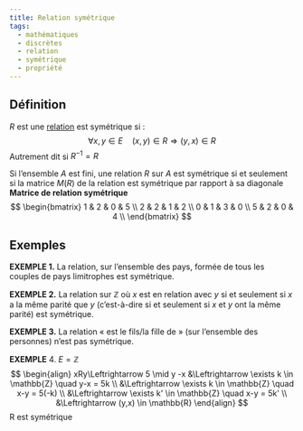 ```yaml
---
title: Relation symétrique
tags:
  - mathématiques
  - discrètes
  - relation
  - symétrique
  - propriété
---
```

## Définition

$R$ est une [relation](Relations) est symétrique si :  
$$
\forall x,y \in E\quad (x,y)\in{R} \Rightarrow (y,x)\in{R}
$$
Autrement dit si $R^{-1} = R$

Si l’ensemble $A$ est fini, une relation $R$ sur $A$ est symétrique si et seulement si la matrice $M (R)$ de la relation est symétrique par rapport à sa diagonale
**Matrice de relation symétrique**
$$
\begin{bmatrix}
1 & 2 & 0 & 5 \\
2 & 2 & 1 & 2 \\
0 & 1 & 3 & 0 \\
5 & 2 & 0 & 4 \\
\end{bmatrix}
$$
## Exemples

**EXEMPLE 1.** La relation, sur l’ensemble des pays, formée de tous les couples de pays limitrophes est symétrique.

**EXEMPLE 2.** La relation sur $\mathbb{Z}$ où $x$ est en relation avec $y$ si et seulement si $x$ a la même parité que $y$ (c’est-à-dire si et seulement si $x$ et $y$ ont la même parité) est symétrique.

**EXEMPLE 3.** La relation « est le fils/la fille de » (sur l’ensemble des personnes) n’est pas symétrique.


**EXEMPLE** 4.
$E=\mathbb{Z}$
$$
\begin{align}
xRy\Leftrightarrow 5 \mid y -x &\Leftrightarrow \exists k \in \mathbb{Z} \quad y-x = 5k \\
&\Leftrightarrow \exists k \in \mathbb{Z} \quad x-y = 5(-k) \\
&\Leftrightarrow \exists k' \in \mathbb{Z} \quad x-y = 5k' \\
&\Leftrightarrow (y,x) \in \mathbb{R}
\end{align}
$$
$\text{R est symétrique}$